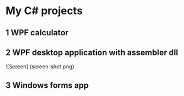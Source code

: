 # My C# projects
## 1 WPF calculator <br />

## 2 WPF desktop application with assembler dll <br />
![Screen] (screen-shot.png)
## 3 Windows forms app <br />
